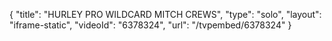 {
    "title": "HURLEY PRO WILDCARD MITCH CREWS",
    "type": "solo",
    "layout": "iframe-static",
    "videoId": "6378324",
    "url": "\/tvpembed\/6378324"
}